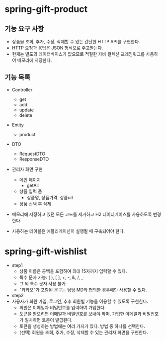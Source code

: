 # spring-gift-product

## 기능 요구 사항
- 상품을 조회, 추가, 수정, 삭제할 수 있는 간단한 HTTP API를 구현한다.
- HTTP 요청과 응답은 JSON 형식으로 주고받는다.
- 현재는 별도의 데이터베이스가 없으므로 적절한 자바 컬렉션 프레임워크를 사용하여 메모리에 저장한다.

## 기능 목록
- Controller
  - get
  - add
  - update
  - delete
- Entity
  - product
- DTO
  - RequestDTO
  - ResponseDTO

- 관리자 화면 구현
  - 메인 페이지
    - getAll
  - 상품 입력 폼
    - 상품명, 상품가격, 상품url
  - 상품 선택 후 삭제
- 메모리에 저장하고 있던 모든 코드를 제거하고 H2 데이터베이스를 사용하도록 변경한다.
- 사용하는 테이블은 애플리케이션이 실행될 때 구축되어야 한다.

# spring-gift-wishlist
- step1
  - 상품 이름은 공백을 포함하여 최대 15자까지 입력할 수 있다.
  - 특수 문자 가능: ( ), [ ], +, -, &, /, _
  - 그 외 특수 문자 사용 불가
  - "카카오"가 포함된 문구는 담당 MD와 협의한 경우에만 사용할 수 있다.
- step2
- 사용자가 회원 가입, 로그인, 추후 회원별 기능을 이용할 수 있도록 구현한다.
  - 회원은 이메일과 비밀번호를 입력하여 가입한다.
  - 토큰을 받으려면 이메일과 비밀번호를 보내야 하며, 가입한 이메일과 비밀번호가 일치하면 토큰이 발급된다.
  - 토큰을 생성하는 방법에는 여러 가지가 있다. 방법 중 하나를 선택한다.
  - (선택) 회원을 조회, 추가, 수정, 삭제할 수 있는 관리자 화면을 구현한다.
